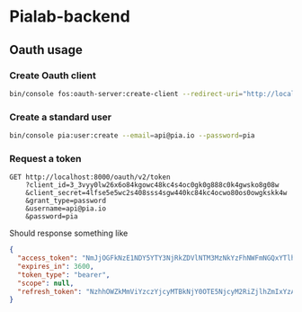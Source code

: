 # Pialab-backend

## Oauth usage

### Create Oauth client

```bash
bin/console fos:oauth-server:create-client --redirect-uri="http://localhost:4200/" --grant-type="password" --grant-type="token"
```

### Create a standard user

```bash
bin/console pia:user:create --email=api@pia.io --password=pia
```

### Request a token 

```http
GET http://localhost:8000/oauth/v2/token
    ?client_id=3_3vyy0lw26x6o84kgowc48kc4s4oc0gk0g888c0k4gwsko8g08w
    &client_secret=4lfse5e5wc2s408sss4sgw440kc84kc4ocwo80os0owgkskk4w
    &grant_type=password
    &username=api@pia.io
    &password=pia
```

Should response something like 

```json
{
  "access_token": "NmJjOGFkNzE1NDY5YTY3NjRkZDVlNTM3MzNkYzFhNWFmNGQxYTlhY2NkNzA1ZWIwNjc0ZDFhYWEwMDJiMzdmMQ",
  "expires_in": 3600,
  "token_type": "bearer",
  "scope": null,
  "refresh_token": "NzhhOWZkMmViYzczYjcyMTBkNjY0OTE5NjcyM2RiZjlhZmIxYzA3MmVmZDVmMGM0ZGMwODU2MWI1MWExZDI5OQ"
}
```
